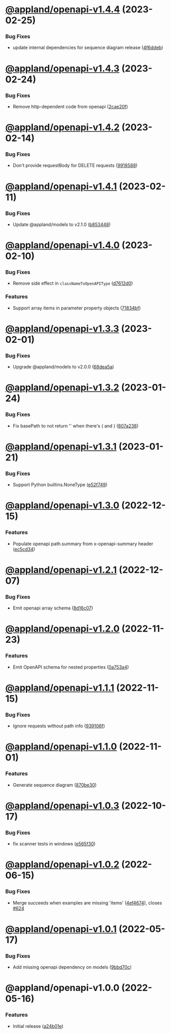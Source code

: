 # [@appland/openapi-v1.4.4](https://github.com/getappmap/appmap-js/compare/@appland/openapi-v1.4.3...@appland/openapi-v1.4.4) (2023-02-25)


### Bug Fixes

* update internal dependencies for sequence diagram release ([4f6ddeb](https://github.com/getappmap/appmap-js/commit/4f6ddebedf3ecdfb18429ddca5a117e91498bc5c))

# [@appland/openapi-v1.4.3](https://github.com/getappmap/appmap-js/compare/@appland/openapi-v1.4.2...@appland/openapi-v1.4.3) (2023-02-24)


### Bug Fixes

* Remove http-dependent code from openapi ([2cae20f](https://github.com/getappmap/appmap-js/commit/2cae20f6cc0ca72123c2288178d1f7a234099cc5))

# [@appland/openapi-v1.4.2](https://github.com/getappmap/appmap-js/compare/@appland/openapi-v1.4.1...@appland/openapi-v1.4.2) (2023-02-14)


### Bug Fixes

* Don't provide requestBody for DELETE requests ([9918588](https://github.com/getappmap/appmap-js/commit/9918588669da70eaa1abfb01b460521d0a9f8c8b))

# [@appland/openapi-v1.4.1](https://github.com/getappmap/appmap-js/compare/@appland/openapi-v1.4.0...@appland/openapi-v1.4.1) (2023-02-11)


### Bug Fixes

* Update @appland/models to v2.1.0 ([b853448](https://github.com/getappmap/appmap-js/commit/b8534481251a0fd0917e7b490439aa63805aa094))

# [@appland/openapi-v1.4.0](https://github.com/getappmap/appmap-js/compare/@appland/openapi-v1.3.3...@appland/openapi-v1.4.0) (2023-02-10)


### Bug Fixes

* Remove side effect in `classNameToOpenAPIType` ([d7612d0](https://github.com/getappmap/appmap-js/commit/d7612d0f39b3fa0a7354bd3102f548d09e8dc416))


### Features

* Support array items in parameter property objects ([71834bf](https://github.com/getappmap/appmap-js/commit/71834bfb7f841b360cf1f0da6241ce2aa1117b4c))

# [@appland/openapi-v1.3.3](https://github.com/getappmap/appmap-js/compare/@appland/openapi-v1.3.2...@appland/openapi-v1.3.3) (2023-02-01)


### Bug Fixes

* Upgrade @appland/models to v2.0.0 ([68dea5a](https://github.com/getappmap/appmap-js/commit/68dea5a0a0e313d6067acfda99281a0194b2d353))

# [@appland/openapi-v1.3.2](https://github.com/getappmap/appmap-js/compare/@appland/openapi-v1.3.1...@appland/openapi-v1.3.2) (2023-01-24)


### Bug Fixes

* Fix basePath to not return '' when there's ( and ) ([807a238](https://github.com/getappmap/appmap-js/commit/807a238ebfc6860221cef6c51e26997a02211aa2))

# [@appland/openapi-v1.3.1](https://github.com/getappmap/appmap-js/compare/@appland/openapi-v1.3.0...@appland/openapi-v1.3.1) (2023-01-21)


### Bug Fixes

* Support Python builtins.NoneType ([e52f749](https://github.com/getappmap/appmap-js/commit/e52f7491c359cd05ba763ac9f36c5337d6656455))

# [@appland/openapi-v1.3.0](https://github.com/getappmap/appmap-js/compare/@appland/openapi-v1.2.1...@appland/openapi-v1.3.0) (2022-12-15)


### Features

* Populate openapi path.summary from x-openapi-summary header ([ec5cd34](https://github.com/getappmap/appmap-js/commit/ec5cd34f1436cd89fdcd986524090bdf84a98b5a))

# [@appland/openapi-v1.2.1](https://github.com/getappmap/appmap-js/compare/@appland/openapi-v1.2.0...@appland/openapi-v1.2.1) (2022-12-07)


### Bug Fixes

* Emit openapi array schema ([8d16c07](https://github.com/getappmap/appmap-js/commit/8d16c074c0b3aa3d7aebce55bb195f58cb550dc5))

# [@appland/openapi-v1.2.0](https://github.com/getappmap/appmap-js/compare/@appland/openapi-v1.1.1...@appland/openapi-v1.2.0) (2022-11-23)


### Features

* Emit OpenAPI schema for nested properties ([0a753a4](https://github.com/getappmap/appmap-js/commit/0a753a48e63b10cdfaa9197ca97dadfecbefe934))

# [@appland/openapi-v1.1.1](https://github.com/getappmap/appmap-js/compare/@appland/openapi-v1.1.0...@appland/openapi-v1.1.1) (2022-11-15)


### Bug Fixes

* Ignore requests without path info ([939106f](https://github.com/getappmap/appmap-js/commit/939106f34180b9312cbe289a4244fea8d525bac1))

# [@appland/openapi-v1.1.0](https://github.com/getappmap/appmap-js/compare/@appland/openapi-v1.0.3...@appland/openapi-v1.1.0) (2022-11-01)


### Features

* Generate sequence diagram ([870be30](https://github.com/getappmap/appmap-js/commit/870be30dbdc074672cc43495eebd396fd97c0184))

# [@appland/openapi-v1.0.3](https://github.com/getappmap/appmap-js/compare/@appland/openapi-v1.0.2...@appland/openapi-v1.0.3) (2022-10-17)


### Bug Fixes

* fix scanner tests in windows ([e565f30](https://github.com/getappmap/appmap-js/commit/e565f30b7c4f7b43e7eb5652fc9afc58b511da2d))

# [@appland/openapi-v1.0.2](https://github.com/getappmap/appmap-js/compare/@appland/openapi-v1.0.1...@appland/openapi-v1.0.2) (2022-06-15)

### Bug Fixes

- Merge succeeds when examples are missing 'items'
  ([4ef4674](https://github.com/getappmap/appmap-js/commit/4ef46743fad691414c88238047a3f0dee20a15f6)),
  closes [#624](https://github.com/getappmap/appmap-js/issues/624)

# [@appland/openapi-v1.0.1](https://github.com/getappmap/appmap-js/compare/@appland/openapi-v1.0.0...@appland/openapi-v1.0.1) (2022-05-17)

### Bug Fixes

- Add missing openapi dependency on models
  ([9bbd70c](https://github.com/getappmap/appmap-js/commit/9bbd70cbc5363df9ebc380c0371bcc58a95c31d7))

# @appland/openapi-v1.0.0 (2022-05-16)

### Features

- Initial release
  ([a24b01e](https://github.com/getappmap/appmap-js/commit/a24b01e2fae2c572c5952fe9ef3efddf13380d1e))
